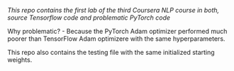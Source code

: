 *This repo contains the first lab of the third Coursera NLP course in both, source Tensorflow code and problematic PyTorch code*

Why problematic? - Because the PyTorch Adam optimizer performed much poorer than TensorFlow Adam optimizere with the same hyperparameters. 

This repo also contains the testing file with the same initialized starting weights.
